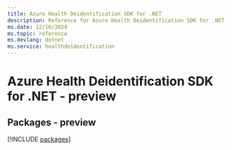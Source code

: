 ```yaml
---
title: Azure Health Deidentification SDK for .NET
description: Reference for Azure Health Deidentification SDK for .NET
ms.date: 12/10/2024
ms.topic: reference
ms.devlang: dotnet
ms.service: healthdeidentification
---
```

# Azure Health Deidentification SDK for .NET - preview
## Packages - preview
[!INCLUDE [packages](health-deidentification-index.md)]